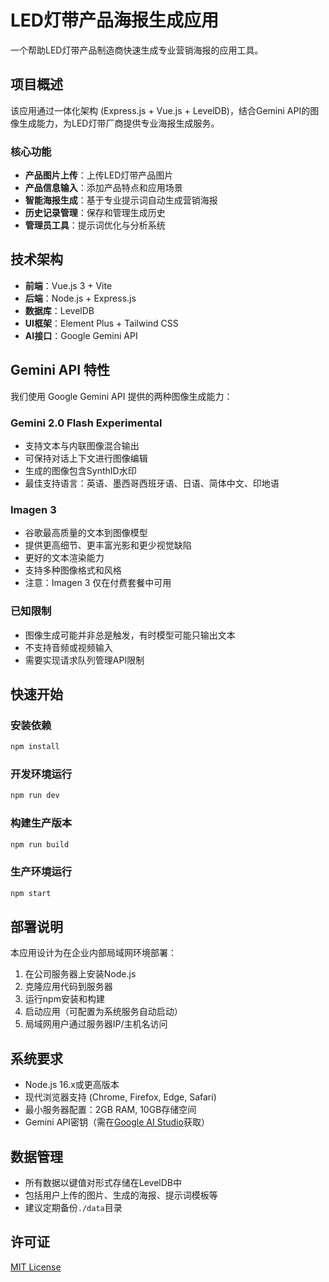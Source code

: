 # LED灯带产品海报生成应用

一个帮助LED灯带产品制造商快速生成专业营销海报的应用工具。

## 项目概述

该应用通过一体化架构 (Express.js + Vue.js + LevelDB)，结合Gemini API的图像生成能力，为LED灯带厂商提供专业海报生成服务。

### 核心功能

- **产品图片上传**：上传LED灯带产品图片
- **产品信息输入**：添加产品特点和应用场景
- **智能海报生成**：基于专业提示词自动生成营销海报
- **历史记录管理**：保存和管理生成历史
- **管理员工具**：提示词优化与分析系统

## 技术架构

- **前端**：Vue.js 3 + Vite
- **后端**：Node.js + Express.js
- **数据库**：LevelDB
- **UI框架**：Element Plus + Tailwind CSS
- **AI接口**：Google Gemini API

## Gemini API 特性

我们使用 Google Gemini API 提供的两种图像生成能力：

### Gemini 2.0 Flash Experimental
- 支持文本与内联图像混合输出
- 可保持对话上下文进行图像编辑
- 生成的图像包含SynthID水印
- 最佳支持语言：英语、墨西哥西班牙语、日语、简体中文、印地语

### Imagen 3
- 谷歌最高质量的文本到图像模型
- 提供更高细节、更丰富光影和更少视觉缺陷
- 更好的文本渲染能力
- 支持多种图像格式和风格
- 注意：Imagen 3 仅在付费套餐中可用

### 已知限制
- 图像生成可能并非总是触发，有时模型可能只输出文本
- 不支持音频或视频输入
- 需要实现请求队列管理API限制

## 快速开始

### 安装依赖

```bash
npm install
```

### 开发环境运行

```bash
npm run dev
```

### 构建生产版本

```bash
npm run build
```

### 生产环境运行

```bash
npm start
```

## 部署说明

本应用设计为在企业内部局域网环境部署：

1. 在公司服务器上安装Node.js
2. 克隆应用代码到服务器
3. 运行npm安装和构建
4. 启动应用（可配置为系统服务自动启动）
5. 局域网用户通过服务器IP/主机名访问

## 系统要求

- Node.js 16.x或更高版本
- 现代浏览器支持 (Chrome, Firefox, Edge, Safari)
- 最小服务器配置：2GB RAM, 10GB存储空间
- Gemini API密钥（需在[Google AI Studio](https://ai.google.dev/)获取）

## 数据管理

- 所有数据以键值对形式存储在LevelDB中
- 包括用户上传的图片、生成的海报、提示词模板等
- 建议定期备份`./data`目录

## 许可证

[MIT License](LICENSE) 